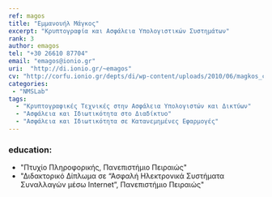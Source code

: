 ```yaml
---
ref: magos
title: "Εμμανουήλ Μάγκος"
excerpt: "Κρυπτογραφία και Ασφάλεια Υπολογιστικών Συστημάτων"
rank: 3
author: emagos
tel: "+30 26610 87704"
email: "emagos@ionio.gr"
uri:  "http://di.ionio.gr/~emagos"
cv: "http://corfu.ionio.gr/depts/di/wp-content/uploads/2010/06/magkos_cv_gr_2014.pdf"
categories:
 - "NMSLab"
tags:
  - "Κρυπτογραφικές Τεχνικές στην Ασφάλεια Υπολογιστών και Δικτύων"
  - "Ασφάλεια και Ιδιωτικότητα στο Διαδίκτυο"
  - "Ασφάλεια και Ιδιωτικότητα σε Κατανεμημένες Εφαρμογές"
---
```


### education:
  - "Πτυχίο Πληροφορικής, Πανεπιστήμιο Πειραιώς"
  - "Διδακτορικό Δίπλωμα σε “Ασφαλή Ηλεκτρονικά Συστήματα Συναλλαγών μέσω Internet”, Πανεπιστήμιο Πειραιώς"


